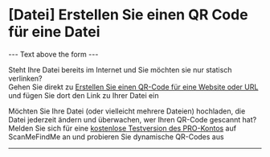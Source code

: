 <h1>[Datei] Erstellen Sie einen QR Code für eine Datei</h1>

--- Text above the form ---

<p class="smfm-static-file-link">Steht Ihre Datei bereits im Internet und Sie möchten sie nur statisch verlinken?<br>
<span class="hint">Gehen Sie direkt zu <a href="#static:url">Erstellen Sie einen QR-Code für eine Website oder URL</a> und fügen Sie dort den Link zu Ihrer Datei ein</span></p>

<p class="smfm-static-file-upload">Möchten Sie Ihre Datei (oder vielleicht mehrere Dateien) hochladen, die Datei jederzeit ändern und überwachen, wer Ihren QR-Code gescannt hat?<br>
<span class="hint">Melden Sie sich für eine <a href="#pro">kostenlose Testversion des PRO-Kontos</a> auf ScanMeFindMe an und probieren Sie dynamische QR-Codes aus</span></p>

----------
